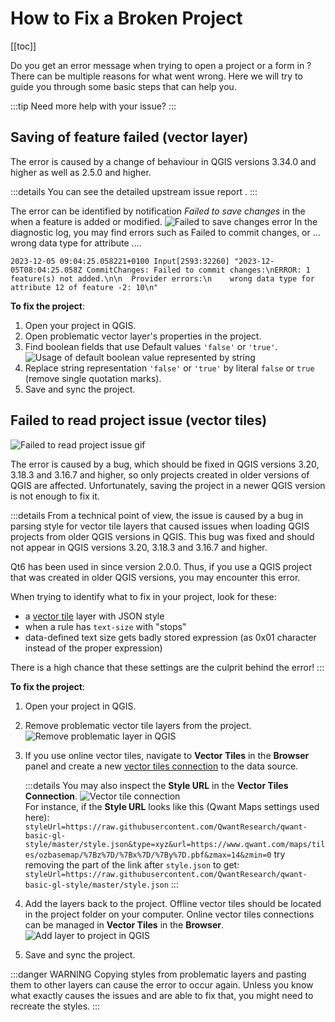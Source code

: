 # How to Fix a Broken Project
[[toc]]

Do you get an error message when trying to open a project or a form in <MobileAppName />? There can be multiple reasons for what went wrong. Here we will try to guide you through some basic steps that can help you.

:::tip
Need more help with your issue? <CommunityJoin />
:::

## Saving of feature failed (vector layer)

<SinceBadge type="App" version="2.5.0" />

The error is caused by a change of behaviour in QGIS versions 3.34.0 and higher as well as <MobileAppName /> 2.5.0 and higher. 

:::details
You can see the detailed upstream issue report <GitHubRepo id="qgis/QGIS/issues/55517" desc="on this link" />. 
::: 

The error can be identified by notification *Failed to save changes* in the <MobileAppName /> when a feature is added or modified. 
![Failed to save changes error](./saving_failed_bug.png "Failed to save changes error")
In the diagnostic log, you may find errors such as Failed to commit changes, or ... wrong data type for attribute ....

```
2023-12-05 09:04:25.058221+0100 Input[2593:32260] "2023-12-05T08:04:25.058Z CommitChanges: Failed to commit changes:\nERROR: 1 feature(s) not added.\n\n  Provider errors:\n    wrong data type for attribute 12 of feature -2: 10\n"
```

**To fix the project**:
1. Open your <MainPlatformName /> project in QGIS.
2. Open problematic vector layer's properties in the project. 
3. Find boolean fields that use Default values `'false'` or `'true'`.
![Usage of default boolean value represented by string](./bad_default_val.png  "Usage of default boolean value represented by string")
4. Replace string representation `'false'` or `'true'` by literal `false` or `true` (remove single quotation marks).
5. Save and sync the project.


## Failed to read project issue (vector tiles)

![Failed to read project issue gif](./error-dialog.gif "Failed to read project issue gif")

The error is caused by a bug, which should be fixed in QGIS versions 3.20, 3.18.3 and 3.16.7 and higher, so only projects created in older versions of QGIS are affected. Unfortunately, saving the project in a newer QGIS version is not enough to fix it.

:::details
From a technical point of view, the issue is caused by a bug in parsing <NoSpellcheck id="Mapbox GL" /> style for vector tile layers that caused issues when loading <NoSpellcheck id="Qt5-based" /> QGIS projects from older QGIS versions in <NoSpellcheck id="Qt6-based" /> QGIS. This bug was fixed and should not appear in QGIS versions 3.20, 3.18.3 and 3.16.7 and higher. 

Qt6 has been used in <MobileAppName /> since version 2.0.0. Thus, if you use a QGIS project that was created in older QGIS versions, you may encounter this error.

When trying to identify what to fix in your project, look for these:
- a [vector tile](../../gis/settingup_background_map/#vector-tiles) layer with JSON style
- when a rule has `text-size` with "stops"
- data-defined text size gets badly stored expression (as 0x01 character instead of the proper expression)

There is a high chance that these settings are the culprit behind the error!
:::

**To fix the project**:
1. Open your <MainPlatformName /> project in QGIS.
2. Remove problematic vector tile layers from the project. 
   ![Remove problematic layer in QGIS](./qgis-remove-layer.jpg "Remove problematic layer in QGIS")
   
3. If you use online vector tiles, navigate to **Vector Tiles** in the **Browser** panel and create a new [vector tiles connection](../../gis/settingup_background_map/#vector-tiles) to the data source. 
   
   :::details
   You may also inspect the **Style URL** in the **Vector Tiles Connection**.
   ![Vector tile connection](./qgis-vt-connection.jpg "Vector tile connection")    
   For instance, if the **Style URL** looks like this (Qwant Maps settings used here):
   `styleUrl=https://raw.githubusercontent.com/QwantResearch/qwant-basic-gl-style/master/style.json&type=xyz&url=https://www.qwant.com/maps/tiles/ozbasemap/%7Bz%7D/%7Bx%7D/%7By%7D.pbf&zmax=14&zmin=0`
   try removing the part of the link after `style.json` to get:
   `styleUrl=https://raw.githubusercontent.com/QwantResearch/qwant-basic-gl-style/master/style.json`
   :::
   
4. Add the layers back to the project.
   Offline vector tiles should be located in the project folder on your computer. Online vector tiles connections can be managed in **Vector Tiles** in the **Browser**.
   ![Add layer to project in QGIS](./qgis-add-layer.png "Add layer to project in QGIS")
   
5. Save and sync the project.

:::danger WARNING
Copying styles from problematic layers and pasting them to other layers can cause the error to occur again. Unless you know what exactly causes the issues and are able to fix that, you might need to recreate the styles.
:::

